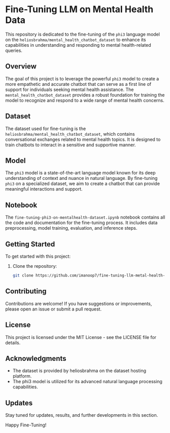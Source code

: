 # Fine-Tuning LLM on Mental Health Data

This repository is dedicated to the fine-tuning of the `phi3` language model on the `heliosbrahma/mental_health_chatbot_dataset` to enhance its capabilities in understanding and responding to mental health-related queries.

## Overview

The goal of this project is to leverage the powerful `phi3` model to create a more empathetic and accurate chatbot that can serve as a first line of support for individuals seeking mental health assistance. The `mental_health_chatbot_dataset` provides a robust foundation for training the model to recognize and respond to a wide range of mental health concerns.

## Dataset

The dataset used for fine-tuning is the `heliosbrahma/mental_health_chatbot_dataset`, which contains conversational exchanges related to mental health topics. It is designed to train chatbots to interact in a sensitive and supportive manner.

## Model

The `phi3` model is a state-of-the-art language model known for its deep understanding of context and nuance in natural language. By fine-tuning `phi3` on a specialized dataset, we aim to create a chatbot that can provide meaningful interactions and support.

## Notebook

The `fine-tuning-phi3-on-mentalhealth-dataset.ipynb` notebook contains all the code and documentation for the fine-tuning process. It includes data preprocessing, model training, evaluation, and inference steps.

## Getting Started

To get started with this project:

1. Clone the repository:
   ```bash
   git clone https://github.com/imanoop7/fine-tuning-llm-metal-health-data.git

## Contributing
Contributions are welcome! If you have suggestions or improvements, please open an issue or submit a pull request.

## License
This project is licensed under the MIT License - see the LICENSE file for details.

## Acknowledgments
- The dataset is provided by heliosbrahma on the dataset hosting platform.
- The phi3 model is utilized for its advanced natural language processing capabilities.


## Updates
Stay tuned for updates, results, and further developments in this section.

Happy Fine-Tuning!


    
